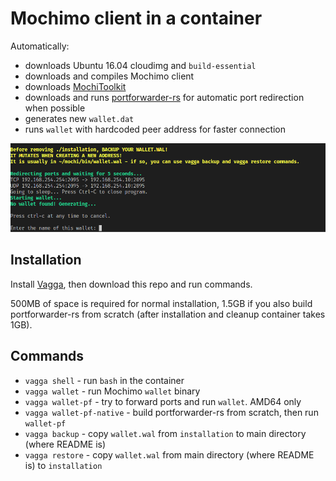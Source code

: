 # Mochimo client in a container

Automatically:

- downloads Ubuntu 16.04 cloudimg and `build-essential`
- downloads and compiles Mochimo client
- downloads [MochiToolkit](https://github.com/chrisdigity/mochitoolkit)
- downloads and runs [portforwarder-rs](https://github.com/pzmarzly/portforwarder-rs) for automatic port redirection when possible
- generates new `wallet.dat`
- runs `wallet` with hardcoded peer address for faster connection

![Screenshot of running script](screenshot1.png)

## Installation

Install [Vagga](https://vagga.readthedocs.io/en/latest/installation.html), then download this repo and run commands.

500MB of space is required for normal installation, 1.5GB if you also build portforwarder-rs from scratch (after installation and cleanup container takes 1GB).

## Commands

- `vagga shell` - run `bash` in the container
- `vagga wallet` - run Mochimo `wallet` binary
- `vagga wallet-pf` - try to forward ports and run `wallet`. AMD64 only
- `vagga wallet-pf-native` - build portforwarder-rs from scratch, then run `wallet-pf`
- `vagga backup` - copy `wallet.wal` from `installation` to main directory (where README is)
- `vagga restore` - copy `wallet.wal` from main directory (where README is) to `installation`